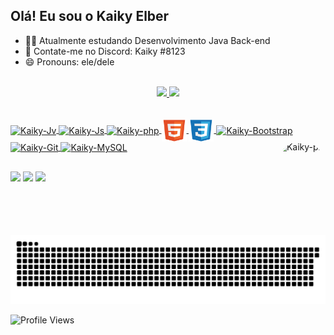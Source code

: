 ## Olá! Eu sou o Kaiky Elber

- 🐱‍👤 Atualmente estudando Desenvolvimento Java Back-end
- 💬 Contate-me no Discord: Kaiky #8123
- 😄 Pronouns: ele/dele
<br>
<div align="center">
  <a href="https://github.com/KaikyScript">
  <img height="180em" src="https://github-readme-stats.vercel.app/api?username=KaikyScript&show_icons=true&theme=radical&include_all_commits=true&count_private=true"/>
  <img height="180em" src="https://github-readme-stats.vercel.app/api/top-langs/?username=KaikyScript&layout=compact&langs_count=7&theme=radical"/>
</div>
<br>
  
  <div style="display: inline_block"><br>
  <img align="center" alt="Kaiky-Jv" height="35" width="40" src="https://cdn.jsdelivr.net/gh/devicons/devicon/icons/java/java-original-wordmark.svg"">
  <img align="center" alt="Kaiky-Js" height="35" width="40" src="https://cdn.jsdelivr.net/gh/devicons/devicon/icons/javascript/javascript-original.svg"">
  <img align="center" alt="Kaiky-php" height="35" width="40" src="https://cdn.jsdelivr.net/gh/devicons/devicon/icons/php/php-original.svg">
  <img align="center" alt="Kaiky-HTML" height="35" width="40" src="https://raw.githubusercontent.com/devicons/devicon/master/icons/html5/html5-original.svg">
  <img align="center" alt="Kaiky-CSS" height="35" width="40" src="https://raw.githubusercontent.com/devicons/devicon/master/icons/css3/css3-original.svg">
  <img align="center" alt="Kaiky-Bootstrap" height="35" width="40" src="https://cdn.jsdelivr.net/gh/devicons/devicon/icons/bootstrap/bootstrap-original.svg">
  <img align="center" alt="Kaiky-Git" height="35" width="40" src="https://cdn.jsdelivr.net/gh/devicons/devicon/icons/git/git-original-wordmark.svg">
  <img align="center" alt="Kaiky-MySQL" height="35" width="40" src="https://cdn.jsdelivr.net/gh/devicons/devicon/icons/mysql/mysql-original-wordmark.svg">
  <img align="right" alt="Kaiky-pic" height="150" style="border-radius:50px;" src="https://media.giphy.com/media/PPxVESGP81pXdoS32r/giphy.gif">
    
</div>
  
  ##
  
 <div> 
 <a href="https://discord.gg/ErszxS2j5g" target="_blank"><img src="https://img.shields.io/badge/Discord-7289DA?style=for-the-badge&logo=discord&logoColor=white" target="_blank"></a> 
  <a href = "mailto:kaikyscript.0day@gmail.com"><img src="https://img.shields.io/badge/-Gmail-%23333?style=for-the-badge&logo=gmail&logoColor=white" target="_blank"></a>
  <a href="https://www.linkedin.com/in/kaikyelbermsousa/" target="_blank"><img src="https://img.shields.io/badge/-LinkedIn-%230077B5?style=for-the-badge&logo=linkedin&logoColor=white" target="_blank"></a>  
  </div>
  
   ##
  
![Snake animation](https://github.com/KaikyScript/KaikyScript/blob/output/github-contribution-grid-snake.svg)

![Profile Views](https://komarev.com/ghpvc/?username=KaikyScript)
